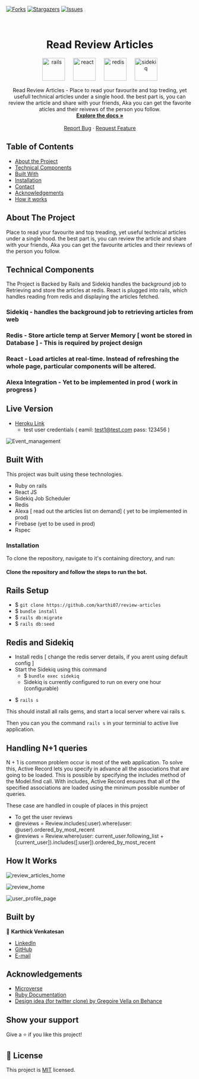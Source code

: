 <!-- [![Contributors][contributors-shield]][contributors-url] -->

[![Forks][forks-shield]][forks-url]
[![Stargazers][stars-shield]][stars-url]
[![Issues][issues-shield]][issues-url]

<!-- PROJECT LOGO -->
<br />
<p align="center">
  <!-- <a href="https://github.com/jaspreet-singh-sahota/Slack-bot">
    <img src="https://course_report_production.s3.amazonaws.com/rich/rich_files/rich_files/5726/s300/icon-white-on-murple-copy.png" alt="Logo" width="80" height="80">
  </a> -->

  <h1 align="center"> Read Review Articles</h1>
  <p align="center">
  <img width="61" alt="rails" src="https://user-images.githubusercontent.com/5237154/85113533-0da2b800-b235-11ea-95ac-31b896096efe.png"> &emsp;
  <img width="61" alt="react" src="https://user-images.githubusercontent.com/5237154/85112643-8f91e180-b233-11ea-95b3-3c60f976d1bf.png"> &emsp;
  <img width="61" alt="redis" src="https://user-images.githubusercontent.com/5237154/85112638-8c96f100-b233-11ea-9c59-9746efb2f48f.png"> &emsp;
  <img width="61" alt="sidekiq" src="https://user-images.githubusercontent.com/5237154/85112642-8ef94b00-b233-11ea-8942-a5c8327974fd.png">

  </p>

  <p align="center">
    Read Review Articles - Place to read your favourite and top treding, yet usefull technical articles under a single hood. the best part is, you can review the article and share with your friends, Aka you can get the favorite aticles and their reivews of the person you follow.
    <br />
    <a href="git@github.com:karthi07/review-articles.git"><strong>Explore the docs »</strong></a>
    <br />
    <br />
    <a href="https://github.com/karthi07/review-articles/issues">Report Bug</a>
    ·
    <a href="https://github.com/karthi07/review-articles/issues">Request Feature</a>
  </p>
</p>

<!-- TABLE OF CONTENTS -->

## Table of Contents

- [About the Project](#about-the-project)
- [Technical Components](#techincal-components)
- [Built With](#built-with)
- [Installation](#Installation)
- [Contact](#Authors)
- [Acknowledgements](#acknowledgements)
- [How it works](#How-it-works)

<!-- ABOUT THE PROJECT -->

## About The Project

Place to read your favourite and top treading, yet useful technical articles under a single hood. the best part is, you can review the article and share with your friends, Aka you can get the favourite articles and their reviews of the person you follow.
<br />

## Technical Components

The Project is Backed by Rails and Sidekiq handles the background job to Retrieving and store the articles at redis. React is plugged into rails, which handles reading from redis and displaying the articles fetched.

### Sidekiq - handles the background job to retrieving articles from web

### Redis - Store article temp at Server Memory [ wont be stored in Database ] - This is required by project design

### React - Load articles at real-time. Instead of refreshing the whole page, particular components will be altered.

### Alexa Integration - Yet to be implemented in prod ( work in progress )

## Live Version

- [Heroku Link](https://read-review-articles.herokuapp.com/)
  - test user credentials ( eamil: test1@test.com pass: 123456 )

![Event_management](https://user-images.githubusercontent.com/5237154/85111136-8b64c480-b231-11ea-929c-34d0ae9e04b8.png)

<!-- BUILD WITH -->

## Built With

This project was built using these technologies.

- Ruby on rails
- React JS
- Sidekiq Job Scheduler
- Redis
- Alexa [ read out the articles list on demand] ( yet to be implemented in prod)
- Firebase (yet to be used in prod)
- Rspec

### Installation

To clone the repository, navigate to it's containing directory, and run:

#### Clone the repository and follow the steps to run the bot.

## Rails Setup

- \$ `git clone https://github.com/karthi07/review-articles`
- \$ `bundle install`
- \$ `rails db:migrate`
- \$ `rails db:seed`

## Redis and Sidekiq

- Install redis [ change the redis server details, if you arent using default config ]
- Start the Sidekiq using this command
  - \$ `bundle exec sidekiq`
  - Sidekiq is currently configured to run on every one hour (configurable)

* \$ `rails s`

This should install all rails gems, and start a local server where vai rails s.

Then you can you the command `rails s` in your terminial to active live application.

## Handling N+1 queries

N + 1 is common problem occur is most of the web application. To solve this, Active Record lets you specify in advance all the associations that are going to be loaded. This is possible by specifying the includes method of the Model.find call. With includes, Active Record ensures that all of the specified associations are loaded using the minimum possible number of queries.

These case are handled in couple of places in this project 
  - To get the user reviews
  - @reviews = Review.includes(:user).where(user: @user).ordered_by_most_recent
  - @reviews = Review.where(user: current_user.following_list + [current_user]).includes([:user]).ordered_by_most_recent

<!-- HOW IT WORKS -->

## How It Works

![review_articles_home](https://user-images.githubusercontent.com/5237154/85111136-8b64c480-b231-11ea-929c-34d0ae9e04b8.png)

![review_home](https://user-images.githubusercontent.com/5237154/85111402-e991a780-b231-11ea-9ef0-bcf16b92f664.png)

![user_profile_page](https://user-images.githubusercontent.com/5237154/85111591-2cec1600-b232-11ea-9f56-f108ebab7e77.png)

## Built by

👤 **Karthick Venkatesan**

- [LinkedIn](https://www.linkedin.com/in/karthickvenkadesan/)
- [GitHub](https://github.com/karthi07)
- [E-mail](itkarthi02@gmail.com)

<!-- ACKNOWLEDGEMENTS -->

## Acknowledgements

- [Microverse](https://www.microverse.org/)
- [Ruby Documentation](https://www.ruby-lang.org/en/documentation/)
- [Design idea (for twitter clone) by Gregoire Vella on Behance](https://www.behance.net/gallery/14286087/Twitter-Redesign-of-UI-details)

## Show your support

Give a ⭐️ if you like this project!

<!-- MARKDOWN LINKS & IMAGES -->
<!-- https://www.markdownguide.org/basic-syntax/#reference-style-links -->

[contributors-shield]: https://img.shields.io/github.com/karthi07/review-articles/issues.svg?style=flat-square
[contributors-url]: https://github.com/karthi07/review-articles/issues/
[forks-shield]: https://img.shields.io/github/forks/karthi07/review-articles.svg?style=flat-square
[forks-url]: https://github.com/karthi07/review-articles/issues/network/members
[stars-shield]: https://img.shields.io/github/stars/karthi07/review-articles.svg?style=flat-square
[stars-url]: https://github.com/karthi07/review-articles/issues/stargazers
[issues-shield]: https://img.shields.io/github/issues/karthi07/review-articles.svg?style=flat-square
[issues-url]: https://github.com/karthi07/review-articles/issues

## 📝 License

This project is [MIT](https://opensource.org/licenses/MIT) licensed.
